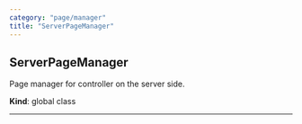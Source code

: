 ```yaml
---
category: "page/manager"
title: "ServerPageManager"
---
```


## ServerPageManager&nbsp;<a name="ServerPageManager" href="https://github.com/seznam/ima/tree/17.0.0-rc.8/page/manager/ServerPageManager.js#L11" target="_blank"><span class="icon"><i class="fas fa-external-link-alt fa-xs"></i></span></a>
Page manager for controller on the server side.

**Kind**: global class  

* * *

